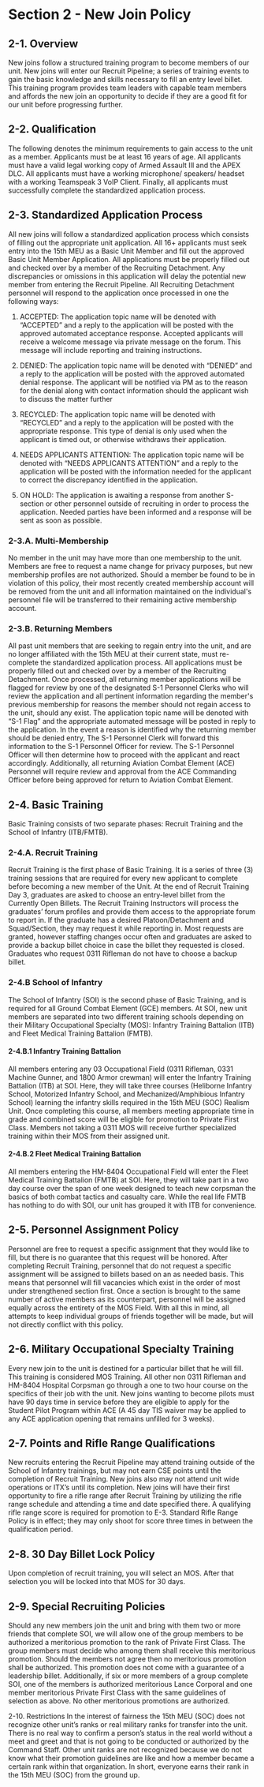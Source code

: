 # Section 2 - New Join Policy 

## 2-1. Overview

New joins follow a structured training program to become members of our unit. New joins will enter our Recruit Pipeline; a series of training events to gain the basic knowledge and skills necessary to fill an entry level billet. This training program provides team leaders with capable team members and affords the new join an opportunity to decide if they are a good fit for our unit before progressing further.

## 2-2. Qualification

The following denotes the minimum requirements to gain access to the unit as a member. Applicants must be at least 16 years of age. All applicants must have a valid legal working copy of Armed Assault III and the APEX DLC. All applicants must have a working microphone/ speakers/ headset with a working Teamspeak 3 VoIP Client. Finally, all applicants must successfully complete the standardized application process.

## 2-3. Standardized Application Process

All new joins will follow a standardized application process which consists of filling out the appropriate unit application. All 16+ applicants must seek entry into the 15th MEU as a Basic Unit Member and fill out the approved Basic Unit Member Application. All applications must be properly filled out and checked over by a member of the Recruiting Detachment. Any discrepancies or omissions in this application will delay the potential new member from entering the Recruit Pipeline. All Recruiting Detachment personnel will respond to the application once processed in one the following ways:

 1. ACCEPTED: The application topic name will be denoted with “ACCEPTED” and a reply to the application will be posted with the approved automated acceptance response. Accepted applicants will receive a welcome message via private message on the forum. This message will include reporting and training instructions.

 2. DENIED: The application topic name will be denoted with “DENIED” and a reply to the application will be posted with the approved automated denial response. The applicant will be notified via PM as to the reason for the denial along with contact information should the applicant wish to discuss the matter further

 3. RECYCLED: The application topic name will be denoted with “RECYCLED” and a reply to the application will be posted with the appropriate response. This type of denial is only used when the applicant is timed out, or otherwise withdraws their application.

 4. NEEDS APPLICANTS ATTENTION: The application topic name will be denoted with “NEEDS APPLICANTS ATTENTION” and a reply to the application will be posted with the information needed for the applicant to correct the discrepancy identified in the application.

 5. ON HOLD: The application is awaiting a response from another S-section or other personnel outside of recruiting in order to process the application. Needed parties have been informed and a response will be sent as soon as possible.

### 2-3.A. Multi-Membership

No member in the unit may have more than one membership to the unit. Members are free to request a name change for privacy purposes, but new membership profiles are not authorized. Should a member be found to be in violation of this policy, their most recently created membership account will be removed from the unit and all information maintained on the individual's personnel file will be transferred to their remaining active membership account. 

### 2-3.B. Returning Members

All past unit members that are seeking to regain entry into the unit, and are no longer affiliated with the 15th MEU at their current state, must re-complete the standardized application process. All applications must be properly filled out and checked over by a member of the Recruiting Detachment. Once processed, all returning member applications will be flagged for review by one of the designated S-1 Personnel Clerks who will review the application and all pertinent information regarding the member's previous membership for reasons the member should not regain access to the unit, should any exist. The application topic name will be denoted with “S-1 Flag” and the appropriate automated message will be posted in reply to the application. In the event a reason is identified why the returning member should be denied entry, The S-1 Personnel Clerk will forward this information to the S-1 Personnel Officer for review. The S-1 Personnel Officer will then determine how to proceed with the applicant and react accordingly. Additionally, all returning Aviation Combat Element (ACE) Personnel will require review and approval from the ACE Commanding Officer before being approved for return to Aviation Combat Element.

## 2-4. Basic Training

Basic Training consists of two separate phases: Recruit Training and the School of Infantry (ITB/FMTB). 

### 2-4.A. Recruit Training

Recruit Training is the first phase of Basic Training. It is a series of three (3) training sessions that are required for every new applicant to complete before becoming a new member of the Unit. At the end of Recruit Training Day 3, graduates are asked to choose an entry-level billet from the Currently Open Billets. The Recruit Training Instructors will process the graduates’ forum profiles and provide them access to the appropriate forum to report in. If the graduate has a desired Platoon/Detachment and Squad/Section, they may request it while reporting in. Most requests are granted, however staffing changes occur often and graduates are asked to provide a backup billet choice in case the billet they requested is closed. Graduates who request 0311 Rifleman do not have to choose a backup billet.

### 2-4.B School of Infantry

The School of Infantry (SOI) is the second phase of Basic Training, and is required for all Ground Combat Element (GCE) members. At SOI, new unit members are separated into two different training schools depending on their Military Occupational Specialty (MOS): Infantry Training Battalion (ITB) and Fleet Medical Training Battalion (FMTB).

#### 2-4.B.1 Infantry Training Battalion

All members entering any 03 Occupational Field (0311 Rifleman, 0331 Machine Gunner, and 1800 Armor crewman) will enter the Infantry Training Battalion (ITB) at SOI. Here, they will take three courses (Heliborne Infantry School, Motorized Infantry School, and Mechanized/Amphibious Infantry School) learning the infantry skills required in the 15th MEU (SOC) Realism Unit. Once completing this course, all members meeting appropriate time in grade and combined score will be eligible for promotion to Private First Class. Members not taking a 0311 MOS will receive further specialized training within their MOS from their assigned unit.

#### 2-4.B.2 Fleet Medical Training Battalion

All members entering the HM-8404 Occupational Field will enter the Fleet Medical Training Battalion (FMTB) at SOI. Here, they will take part in a two day course over the span of one week designed to teach new corpsman the basics of both combat tactics and casualty care. While the real life FMTB has nothing to do with SOI, our unit has grouped it with ITB for convenience. 

## 2-5. Personnel Assignment Policy

Personnel are free to request a specific assignment that they would like to fill, but there is no guarantee that this request will be honored. After completing Recruit Training, personnel that do not request a specific assignment will be assigned to billets based on an as needed basis. This means that personnel will fill vacancies which exist in the order of most under strengthened section first. Once a section is brought to the same number of active members as its counterpart, personnel will be assigned equally across the entirety of the MOS Field. With all this in mind, all attempts to keep individual groups of friends together will be made, but will not directly conflict with this policy.

## 2-6. Military Occupational Specialty Training

Every new join to the unit is destined for a particular billet that he will fill. This training is considered MOS Training. All other non 0311 Rifleman and HM-8404 Hospital Corpsman go through a one to two hour course on the specifics of their job with the unit. New joins wanting to become pilots must have 90 days time in service before they are eligible to apply for the Student Pilot Program within ACE (A 45 day TIS waiver may be applied to any ACE application opening that remains unfilled for 3 weeks). 

## 2-7. Points and Rifle Range Qualifications

New recruits entering the Recruit Pipeline may attend training outside of the School of Infantry trainings, but may not earn CSE points until the completion of Recruit Training. New joins also may not attend unit wide operations or ITX’s until its completion. New joins will have their first opportunity to fire a rifle range after Recruit Training by utilizing the rifle range schedule and attending a time and date specified there. A qualifying rifle range score is required for promotion to E-3. Standard Rifle Range Policy is in effect; they may only shoot for score three times in between the qualification period. 

## 2-8. 30 Day Billet Lock Policy

Upon completion of recruit training, you will select an MOS. After that selection you will be locked into that MOS for 30 days. 

## 2-9. Special Recruiting Policies
Should any new members join the unit and bring with them two or more friends that complete SOI, we will allow one of the group members to be authorized a meritorious promotion to the rank of Private First Class. The group members must decide who among them shall receive this meritorious promotion. Should the members not agree then no meritorious promotion shall be authorized. This promotion does not come with a guarantee of a leadership billet. Additionally, if six or more members of a group complete SOI, one of the members is authorized meritorious Lance Corporal and one member meritorious Private First Class with the same guidelines of selection as above. No other meritorious promotions are authorized.

2-10. Restrictions
In the interest of fairness the 15th MEU (SOC) does not recognize other unit’s ranks or real military ranks for transfer into the unit. There is no real way to confirm a person’s status in the real world without a meet and greet and that is not going to be conducted or authorized by the Command Staff. Other unit ranks are not recognized because we do not know what their promotion guidelines are like and how a member became a certain rank within that organization. In short, everyone earns their rank in the 15th MEU (SOC) from the ground up.
<!--stackedit_data:
eyJoaXN0b3J5IjpbNTUxNjk3Nzk4XX0=
-->